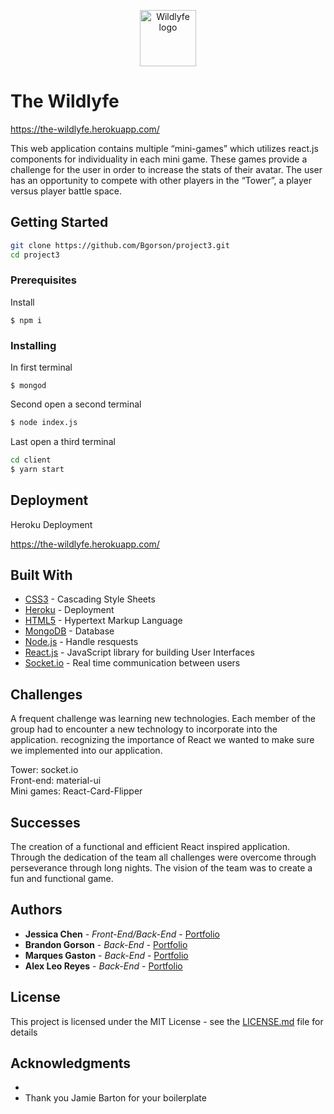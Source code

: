 
<p align="center"><a href="https://github.com/Bgorson/project3/blob/develop/client/public/favicon.png"><img src="https://github.com/Bgorson/project3/blob/develop/client/public/favicon.png" title="Wildlyfe" alt="Wildlyfe logo" width="90"></a></p>

# The Wildlyfe

https://the-wildlyfe.herokuapp.com/

This web application contains multiple “mini-games” which utilizes react.js components for individuality in each mini game. These games provide a challenge for the user in order to increase the stats of their avatar. The user has an opportunity to compete with other players in the “Tower”, a player versus player battle space.

## Getting Started


```bash
git clone https://github.com/Bgorson/project3.git
cd project3
```

### Prerequisites

Install

```
$ npm i
```

### Installing

In  first terminal

```
$ mongod
```

Second open a second terminal
```bash
$ node index.js
```

Last open a third terminal

```bash
cd client
$ yarn start
```



## Deployment

Heroku Deployment

https://the-wildlyfe.herokuapp.com/

## Built With

* [CSS3](https://developer.mozilla.org/en-US/docs/Web/CSS) - Cascading Style Sheets
* [Heroku](https://www.heroku.com/home) - Deployment
* [HTML5](https://developer.mozilla.org/en-US/docs/Web/HTML) - Hypertext Markup Language
* [MongoDB](https://www.mongodb.com/) - Database
* [Node.js](https://nodejs.org/en/) - Handle resquests
* [React.js](https://reactjs.org/) -  JavaScript library for building User Interfaces
* [Socket.io](https://socket.io/) - Real time communication between users


## Challenges

A frequent challenge was learning new technologies. Each member of the group had to encounter a new technology to incorporate into the application. recognizing the importance of React we wanted to make sure we implemented into our application.

Tower: socket.io
<br>
Front-end: material-ui
<br>
Mini games: React-Card-Flipper

## Successes

The creation of a functional and efficient React inspired application. Through the dedication of the team all challenges were overcome through perseverance through long nights. The vision of the team was to create a fun and functional game.

## Authors

* **Jessica Chen** - *Front-End/Back-End* - [Portfolio](jchen211.github.io)
* **Brandon Gorson** - *Back-End* - [Portfolio](bgorson.github.io)
* **Marques Gaston** - *Back-End* - [Portfolio](gastonm1.github.io/Portfolio)
* **Alex Leo Reyes** - *Back-End* - [Portfolio](alreyes15.github.io/portfolio)


## License

This project is licensed under the MIT License - see the [LICENSE.md](LICENSE.md) file for details

## Acknowledgments

* 
* Thank you Jamie Barton for your boilerplate

